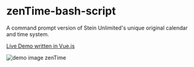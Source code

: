 # zenTime-bash-script

A command prompt version of Stein Unlimited's unique original calendar and time system.

[Live Demo written in Vue.js](https://www.steinunlimited.com/zentime)

![demo image zenTime](https://user-images.githubusercontent.com/52812717/230506930-1349b5f9-1a4e-4603-ab5f-a4600a9b2297.png)
